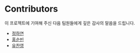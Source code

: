 # Contributors

이 프로젝트에 기여해 주신 다음 팀원들에게 깊은 감사의 말씀을 드립니다.

- [정하연](https://hayeon.hashnode.dev/)
- [홍순빈](mailto:sb.hong0317@gmail.com)
- [유찬영](http://youngchannel.co.kr/)